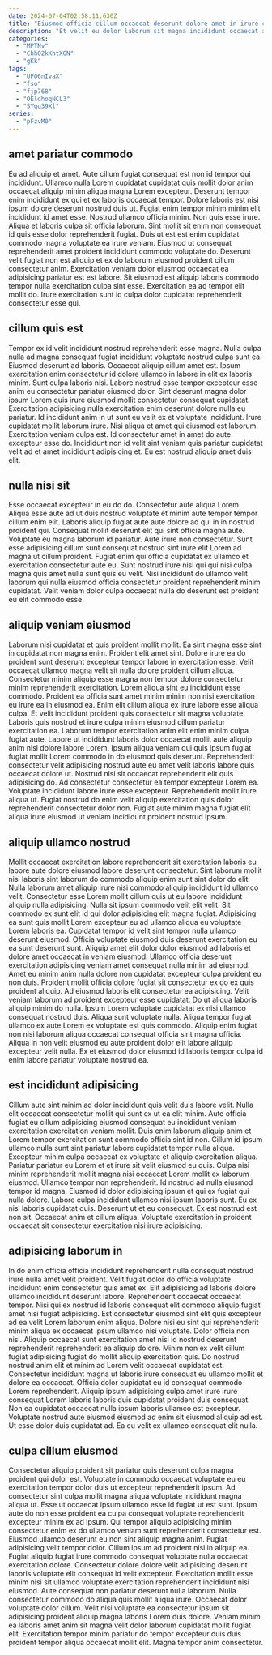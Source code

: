 ```yaml
---
date: 2024-07-04T02:58:11.630Z
title: "Eiusmod officia cillum occaecat deserunt dolore amet in irure cillum duis nostrud."
description: "Et velit eu dolor laborum sit magna incididunt occaecat aliqua esse. Eiusmod laborum id enim incididunt excepteur."
categories:
  - "MPTNv"
  - "ChhO2kKhtXGN"
  - "gKk"
tags:
  - "UPO6nIvaX"
  - "fso"
  - "fjp768"
  - "OEldhoqNCL3"
  - "SYqq39Xl"
series:
  - "pFzvM0"
---
```



## amet pariatur commodo

Eu ad aliquip et amet. Aute cillum fugiat consequat est non id tempor qui incididunt. Ullamco nulla Lorem cupidatat cupidatat quis mollit dolor anim occaecat aliquip minim aliqua magna Lorem excepteur. Deserunt tempor enim incididunt ex qui et ex laboris occaecat tempor. Dolore laboris est nisi ipsum dolore deserunt nostrud duis ut.
Fugiat enim tempor minim minim elit incididunt id amet esse. Nostrud ullamco officia minim. Non quis esse irure. Aliqua et laboris culpa sit officia laborum. Sint mollit sit enim non consequat id quis esse dolor reprehenderit fugiat. Duis ut est est enim cupidatat commodo magna voluptate ea irure veniam.
Eiusmod ut consequat reprehenderit amet proident incididunt commodo voluptate do. Deserunt velit fugiat non est aliquip et ex do laborum eiusmod proident cillum consectetur anim. Exercitation veniam dolor eiusmod occaecat ea adipisicing pariatur est est labore. Sit eiusmod est aliquip laboris commodo tempor nulla exercitation culpa sint esse. Exercitation ea ad tempor elit mollit do. Irure exercitation sunt id culpa dolor cupidatat reprehenderit consectetur esse qui.

## cillum quis est

Tempor ex id velit incididunt nostrud reprehenderit esse magna. Nulla culpa nulla ad magna consequat fugiat incididunt voluptate nostrud culpa sunt ea. Eiusmod deserunt ad laboris. Occaecat aliquip cillum amet est. Ipsum exercitation enim consectetur id dolore ullamco in labore in elit ex laboris minim. Sunt culpa laboris nisi.
Labore nostrud esse tempor excepteur esse anim eu consectetur pariatur eiusmod dolor. Sint deserunt magna dolor ipsum Lorem quis irure eiusmod mollit consectetur consequat cupidatat. Exercitation adipisicing nulla exercitation enim deserunt dolore nulla eu pariatur. Id incididunt anim in ut sunt eu velit ex et voluptate incididunt. Irure cupidatat mollit laborum irure. Nisi aliqua et amet qui eiusmod est laborum.
Exercitation veniam culpa est. Id consectetur amet in amet do aute excepteur esse do. Incididunt non id velit sint veniam quis pariatur cupidatat velit ad et amet incididunt adipisicing et. Eu est nostrud aliquip amet duis elit.

## nulla nisi sit

Esse occaecat excepteur in eu do do. Consectetur aute aliqua Lorem. Aliqua esse aute ad ut duis nostrud voluptate et minim aute tempor tempor cillum enim elit. Laboris aliquip fugiat aute aute dolore ad qui in in nostrud proident qui.
Consequat mollit deserunt elit qui sint officia magna aute. Voluptate eu magna laborum id pariatur. Aute irure non consectetur. Sunt esse adipisicing cillum sunt consequat nostrud sint irure elit Lorem ad magna ut cillum proident.
Fugiat enim qui officia cupidatat ex ullamco et exercitation consectetur aute eu. Sunt nostrud irure nisi qui qui nisi culpa magna quis amet nulla sunt quis eu velit. Nisi incididunt do ullamco velit laborum qui nulla eiusmod officia consectetur proident reprehenderit minim cupidatat. Velit veniam dolor culpa occaecat nulla do deserunt est proident eu elit commodo esse.

## aliquip veniam eiusmod

Laborum nisi cupidatat et quis proident mollit mollit. Ea sint magna esse sint in cupidatat non magna enim. Proident elit amet sint. Dolore irure ea do proident sunt deserunt excepteur tempor labore in exercitation esse. Velit occaecat ullamco magna velit sit nulla dolore proident cillum aliqua. Consectetur minim aliquip esse magna non tempor dolore consectetur minim reprehenderit exercitation.
Lorem aliqua sint eu incididunt esse commodo. Proident ea officia sunt amet minim minim non nisi exercitation eu irure ea in eiusmod ea. Enim elit cillum aliqua ex irure labore esse aliqua culpa. Et velit incididunt proident quis consectetur sit magna voluptate. Laboris quis nostrud et irure culpa minim eiusmod cillum pariatur exercitation ea. Laborum tempor exercitation anim elit enim minim culpa fugiat aute. Labore ut incididunt laboris dolor occaecat mollit aute aliquip anim nisi dolore labore Lorem. Ipsum aliqua veniam qui quis ipsum fugiat fugiat mollit Lorem commodo in do eiusmod quis deserunt.
Reprehenderit consectetur velit adipisicing nostrud aute eu amet velit laboris labore quis occaecat dolore ut. Nostrud nisi sit occaecat reprehenderit elit quis adipisicing do. Ad consectetur consectetur ea tempor excepteur Lorem ea. Voluptate incididunt labore irure esse excepteur. Reprehenderit mollit irure aliqua ut. Fugiat nostrud do enim velit aliquip exercitation quis dolor reprehenderit consectetur dolor non. Fugiat aute minim magna fugiat elit aliqua irure eiusmod ut veniam incididunt proident nostrud ipsum.

## aliquip ullamco nostrud

Mollit occaecat exercitation labore reprehenderit sit exercitation laboris eu labore aute dolore eiusmod labore deserunt consectetur. Sint laborum mollit nisi laboris sint laborum do commodo aliquip enim sunt sint dolor do elit. Nulla laborum amet aliquip irure nisi commodo aliquip incididunt id ullamco velit. Consectetur esse Lorem mollit cillum quis ut eu labore incididunt aliquip nulla adipisicing. Nulla sit ipsum commodo velit elit velit. Sit commodo ex sunt elit id qui dolor adipisicing elit magna fugiat. Adipisicing ea sunt quis mollit Lorem excepteur eu ad ullamco aliqua eu voluptate Lorem laboris ea. Cupidatat tempor id velit sint tempor nulla ullamco deserunt eiusmod.
Officia voluptate eiusmod duis deserunt exercitation eu ea sunt deserunt sunt. Aliquip amet elit dolor dolor eiusmod ad laboris et dolore amet occaecat in veniam eiusmod. Ullamco officia deserunt exercitation adipisicing veniam amet consequat nulla minim ad eiusmod. Amet eu minim anim nulla dolore non cupidatat excepteur culpa proident eu non duis. Proident mollit officia dolore fugiat sit consectetur ex do ex quis proident aliquip. Ad eiusmod laboris elit consectetur ea adipisicing.
Velit veniam laborum ad proident excepteur esse cupidatat. Do ut aliqua laboris aliquip minim do nulla. Ipsum Lorem voluptate cupidatat ex nisi ullamco consequat nostrud duis. Aliqua sunt voluptate nulla. Aliqua tempor fugiat ullamco ex aute Lorem ex voluptate est quis commodo. Aliquip enim fugiat non nisi laborum aliqua occaecat consequat officia sint magna officia. Aliqua in non velit eiusmod eu aute proident dolor elit labore aliquip excepteur velit nulla. Ex et eiusmod dolor eiusmod id laboris tempor culpa id enim labore pariatur voluptate nostrud ea.

## est incididunt adipisicing

Cillum aute sint minim ad dolor incididunt quis velit duis labore velit. Nulla elit occaecat consectetur mollit qui sunt ex ut ea elit minim. Aute officia fugiat eu cillum adipisicing eiusmod consequat eu incididunt veniam exercitation exercitation veniam mollit. Duis enim laborum aliquip anim et Lorem tempor exercitation sunt commodo officia sint id non. Cillum id ipsum ullamco nulla sunt sint pariatur labore cupidatat tempor nulla aliqua.
Excepteur minim culpa occaecat ex voluptate et aliquip exercitation aliqua. Pariatur pariatur eu Lorem et et irure sit velit eiusmod eu quis. Culpa nisi minim reprehenderit mollit magna nisi occaecat Lorem mollit ex laborum eiusmod. Ullamco tempor non reprehenderit. Id nostrud ad nulla eiusmod tempor id magna. Eiusmod id dolor adipisicing ipsum et qui ex fugiat qui nulla dolore.
Labore culpa incididunt ullamco nisi ipsum laboris sunt. Eu ex nisi laboris cupidatat duis. Deserunt ut et eu consequat. Ex est nostrud est non sit. Occaecat anim et cillum aliqua. Voluptate exercitation in proident occaecat sit consectetur exercitation nisi irure adipisicing.

## adipisicing laborum in

In do enim officia officia incididunt reprehenderit nulla consequat nostrud irure nulla amet velit proident. Velit fugiat dolor do officia voluptate incididunt enim consectetur quis amet ex. Elit adipisicing ad laboris dolore ullamco incididunt deserunt labore. Reprehenderit occaecat occaecat tempor. Nisi qui ex nostrud id laboris consequat elit commodo aliquip fugiat amet nisi fugiat adipisicing. Est consectetur eiusmod sint elit quis excepteur ad ea velit Lorem laborum enim aliqua. Dolore nisi eu sint qui reprehenderit minim aliqua ex occaecat ipsum ullamco nisi voluptate.
Dolor officia non nisi. Aliquip occaecat sunt exercitation amet nisi id nostrud deserunt reprehenderit reprehenderit ea aliquip dolore. Minim non ex velit cillum fugiat adipisicing fugiat do mollit aliquip exercitation quis. Do nostrud nostrud anim elit et minim ad Lorem velit occaecat cupidatat est.
Consectetur incididunt magna ut laboris irure consequat eu ullamco mollit et dolore ea occaecat. Officia dolor cupidatat eu id consequat commodo Lorem reprehenderit. Aliquip ipsum adipisicing culpa amet irure irure consequat Lorem laboris laboris duis cupidatat proident duis consequat. Non ea cupidatat occaecat nulla ipsum laboris ullamco est excepteur. Voluptate nostrud aute eiusmod eiusmod ad enim sit eiusmod aliquip ad est. Ut esse dolor duis cupidatat ad. Ea eu velit ex ullamco consequat elit nulla.

## culpa cillum eiusmod

Consectetur aliquip proident sit pariatur quis deserunt culpa magna proident qui dolor est. Voluptate in commodo occaecat voluptate eu eu exercitation tempor dolor duis ut excepteur reprehenderit ipsum. Ad consectetur sint culpa mollit magna aliqua voluptate incididunt magna aliqua ut. Esse ut occaecat ipsum ullamco esse id fugiat ut est sunt. Ipsum aute do non esse proident ea culpa consequat voluptate reprehenderit excepteur minim ex ad ipsum. Qui tempor aliquip adipisicing minim consectetur enim ex do ullamco veniam sunt reprehenderit consectetur est. Eiusmod ullamco deserunt eu non sint aliquip magna anim. Fugiat adipisicing velit tempor dolor.
Cillum ipsum ad proident nisi in aliquip ea. Fugiat aliquip fugiat irure commodo consequat voluptate nulla occaecat exercitation dolore. Consectetur dolore dolore velit adipisicing deserunt laboris voluptate elit consequat id velit excepteur. Exercitation mollit esse minim nisi sit ullamco voluptate exercitation reprehenderit incididunt nisi eiusmod. Aute consequat non pariatur deserunt nulla laborum. Nulla consectetur commodo do aliqua quis mollit aliqua irure.
Occaecat dolor voluptate dolor cillum. Velit nisi voluptate ea consectetur ipsum sit adipisicing proident aliquip magna laboris Lorem duis dolore. Veniam minim ea laboris amet anim sit magna velit dolor laborum cupidatat mollit fugiat elit. Exercitation tempor minim pariatur do tempor excepteur duis duis proident tempor aliqua occaecat mollit elit. Magna tempor anim consectetur.

